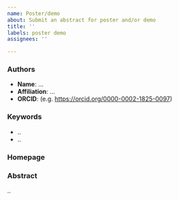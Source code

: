 ```yaml
---
name: Poster/demo
about: Submit an abstract for poster and/or demo
title: ''
labels: poster demo
assignees: ''

---
```

<!-- Provide the TITLE for your demo/poster ABOVE as the issue title 
Note: Submitting by GitHub means peer review will be done in public. If you prefer peer review to not not open until acceptance, instead submit at https://easychair.org/conferences/?conf=ro2019  -->


### Authors
<!-- Copy-paste to add multiple authors, but indicate who would be the intended speaker -->

* **Name**: ...
* **Affiliation**: ...
* **ORCID**: (e.g. https://orcid.org/0000-0002-1825-0097)


### Keywords
<!-- A couple of keywords below will help assigning reviewers -->
* ..
* ..


### Homepage
<!-- Project URL (s), e.g. at GitHub -->


### Abstract
<!-- A short abstract of the demo/poster to help reviewer assignment.
For longer abstracts (~ 1-2 pages), upload preprint (and additional resources) to 
https://zenodo.org/deposit/new?c=ro and provide URL below.
For guidance, see https://researchobject.github.io/ro2019/submitting   -->

..
